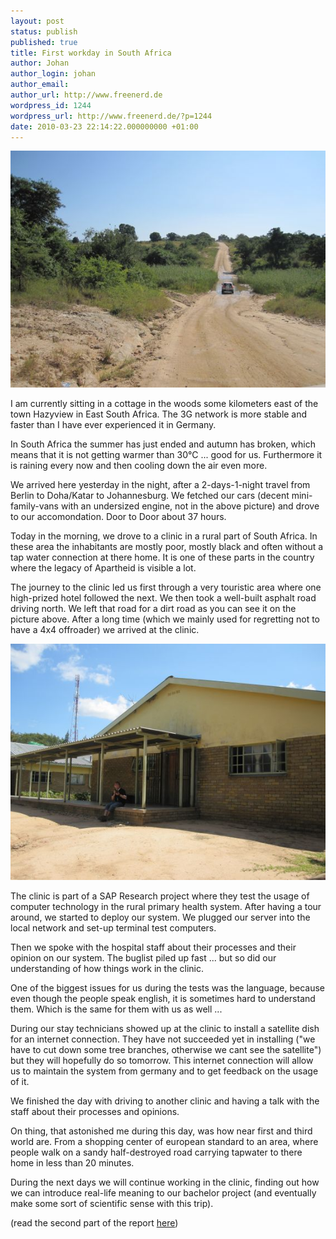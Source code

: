 ```yaml
---
layout: post
status: publish
published: true
title: First workday in South Africa
author: Johan
author_login: johan
author_email:
author_url: http://www.freenerd.de
wordpress_id: 1244
wordpress_url: http://www.freenerd.de/?p=1244
date: 2010-03-23 22:14:22.000000000 +01:00
---
```

<img src="/assets/south_africa_1.jpg" alt="First workday in South Africa - The car you can see is not ours!" title="First workday in South Africa" class="aligncenter size-full wp-image-1246" />

I am currently sitting in a cottage in the woods some kilometers east of the town Hazyview in East South Africa. The 3G network is more stable and faster than I have ever experienced it in Germany.

In South Africa the summer has just ended and autumn has broken, which means that it is not getting warmer than 30°C ... good for us. Furthermore it is raining every now and then cooling down the air even more.

We arrived here yesterday in the night, after a 2-days-1-night travel from Berlin to Doha/Katar to Johannesburg. We fetched our cars (decent mini-family-vans with an undersized engine, not in the above picture) and drove to our accomondation. Door to Door about 37 hours.

Today in the morning, we drove to a clinic in a rural part of South Africa. In these area the inhabitants are mostly poor, mostly black and often without a tap water connection at there home. It is one of these parts in the country where the legacy of Apartheid is visible a lot.

The journey to the clinic led us first through a very touristic area where one high-prized hotel followed the next. We then took a well-built asphalt road driving north. We left that road for a dirt road as you can see it on the picture above. After a long time (which we mainly used for regretting not to have a 4x4 offroader) we arrived at the clinic.

<img src="/assets/south_africa_2.jpg" alt="Clinic in rural South Africa" title="Clinic in rural South Africa" class="aligncenter size-full wp-image-1249" />

The clinic is part of a SAP Research project where they test the usage of computer technology in the rural primary health system. After having a tour around, we started to deploy our system. We plugged our server into the local network and set-up terminal test computers.

Then we spoke with the hospital staff about their processes and their opinion on our system. The buglist piled up fast ... but so did our understanding of how things work in the clinic.

One of the biggest issues for us during the tests was the language, because even though the people speak english, it is sometimes hard to understand them. Which is the same for them with us as well ...

During our stay technicians showed up at the clinic to install a satellite dish for an internet connection. They have not succeeded yet in installing ("we have to cut down some tree branches, otherwise we cant see the satellite") but they will hopefully do so tomorrow. This internet connection will allow us to maintain the system from germany and to get feedback on the usage of it.

We finished the day with driving to another clinic and having a talk with the staff about their processes and opinions.

On thing, that astonished me during this day, was how near first and third world are. From a shopping center of european standard to an area, where people walk on a sandy half-destroyed road carrying tapwater to there home in less than 20 minutes.

During the next days we will continue working in the clinic, finding out how we can introduce real-life meaning to our bachelor project (and eventually make some sort of scientific sense with this trip).

(read the second part of the report <a href="http://www.freenerd.de/second-and-third-workday-in-south-africa">here</a>)
